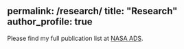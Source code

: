 permalink: /research/
title: "Research"
author_profile: true
---


Please find my full publication list at [NASA ADS](https://ui.adsabs.harvard.edu/user/libraries/xqvnu4usRFWixyvcxZeH6A).
